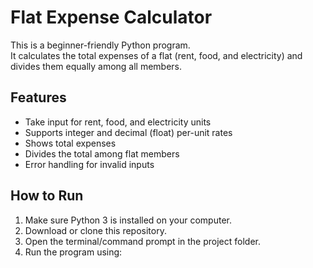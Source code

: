 # Flat Expense Calculator

This is a beginner-friendly Python program.  
It calculates the total expenses of a flat (rent, food, and electricity) and divides them equally among all members.

## Features
- Take input for rent, food, and electricity units
- Supports integer and decimal (float) per-unit rates
- Shows total expenses
- Divides the total among flat members
- Error handling for invalid inputs

## How to Run
1. Make sure Python 3 is installed on your computer.
2. Download or clone this repository.
3. Open the terminal/command prompt in the project folder.
4. Run the program using:
